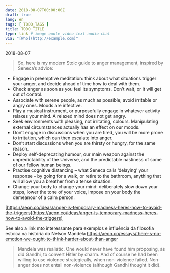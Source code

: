 ```yaml
---
date: 2018-08-07T00:00:00Z
draft: true
lang: en
tags: [ TODO_TAGS ]
title: TODO_TITLE
type: link # image quote video text audio chat
via: "[Who](http://example.com)"
---
```



2018-08-07

> So, here is my modern Stoic guide to anger management, inspired by Seneca’s advice:

- Engage in preemptive meditation: think about what situations trigger your anger, and decide ahead of time how to deal with them.
- Check anger as soon as you feel its symptoms. Don’t wait, or it will get out of control.
- Associate with serene people, as much as possible; avoid irritable or angry ones. Moods are infective.
- Play a musical instrument, or purposefully engage in whatever activity relaxes your mind. A relaxed mind does not get angry.
- Seek environments with pleasing, not irritating, colours. Manipulating external circumstances actually has an effect on our moods.
- Don’t engage in discussions when you are tired, you will be more prone to irritation, which can then escalate into anger.
- Don’t start discussions when you are thirsty or hungry, for the same reason.
- Deploy self-deprecating humour, our main weapon against the unpredictability of the Universe, and the predictable nastiness of some of our fellow human beings.
- Practise cognitive distancing – what Seneca calls ‘delaying’ your response – by going for a walk, or retire to the bathroom, anything that will allow you a breather from a tense situation.
- Change your body to change your mind: deliberately slow down your steps, lower the tone of your voice, impose on your body the demeanour of a calm person.

[https://aeon.co/ideas/anger-is-temporary-madness-heres-how-to-avoid-the-triggers](https://aeon.co/ideas/anger-is-temporary-madness-heres-how-to-avoid-the-triggers)

See also a link mto interessante para exemplos e influência da filosofia estoica na história do Nelson Mandela
https://aeon.co/essays/there-s-no-emotion-we-ought-to-think-harder-about-than-anger

> Mandela was realistic. One would never have found him proposing, as did Gandhi, to convert Hitler by charm. And of course he had been willing to use violence strategically, when non-violence failed. Non-anger does not entail non-violence (although Gandhi thought it did).
